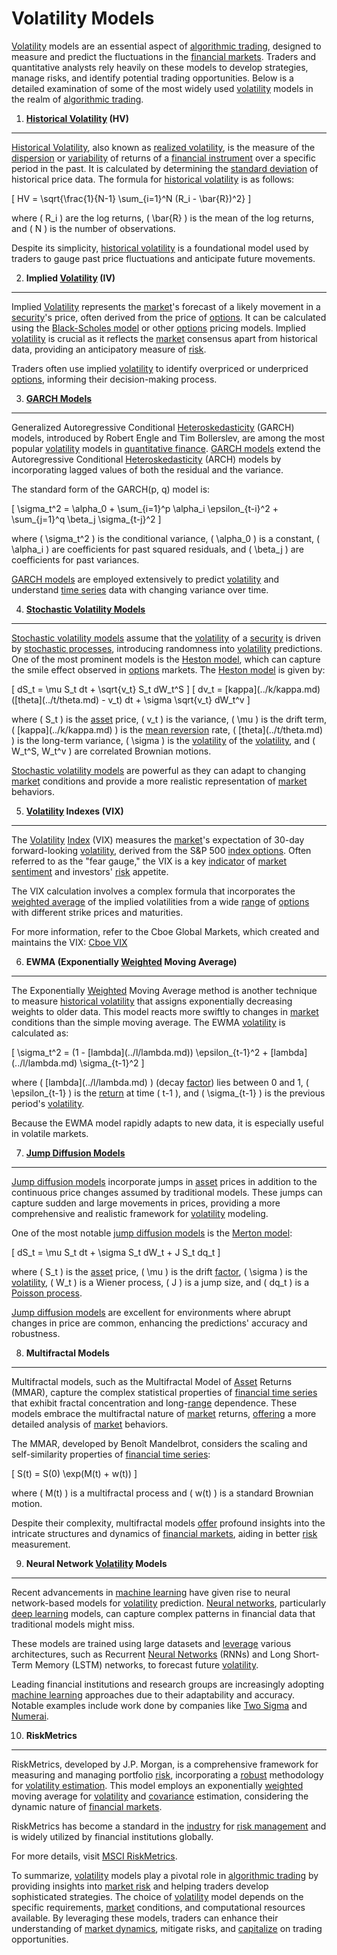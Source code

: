 # Volatility Models

[Volatility](../v/volatility.md) models are an essential aspect of [algorithmic trading](../a/algorithmic_trading.md), designed to measure and predict the fluctuations in the [financial markets](../f/financial_market.md). Traders and quantitative analysts rely heavily on these models to develop strategies, manage risks, and identify potential trading opportunities. Below is a detailed examination of some of the most widely used [volatility](../v/volatility.md) models in the realm of [algorithmic trading](../a/algorithmic_trading.md).

1. **[Historical Volatility](../h/historical_volatility.md) (HV)**
---------------------------------
[Historical Volatility](../h/historical_volatility.md), also known as [realized volatility](../r/realized_volatility.md), is the measure of the [dispersion](../d/dispersion.md) or [variability](../v/variability.md) of returns of a [financial instrument](../f/financial_instrument.md) over a specific period in the past. It is calculated by determining the [standard deviation](../s/standard_deviation.md) of historical price data. The formula for [historical volatility](../h/historical_volatility.md) is as follows:

\[ HV = \sqrt{\frac{1}{N-1} \sum_{i=1}^N (R_i - \bar{R})^2} \]

where \( R_i \) are the log returns, \( \bar{R} \) is the mean of the log returns, and \( N \) is the number of observations.

Despite its simplicity, [historical volatility](../h/historical_volatility.md) is a foundational model used by traders to gauge past price fluctuations and anticipate future movements.

2. **Implied [Volatility](../v/volatility.md) (IV)**
--------------------------------
Implied [Volatility](../v/volatility.md) represents the [market](../m/market.md)'s forecast of a likely movement in a [security](../s/security.md)'s price, often derived from the price of [options](../o/options.md). It can be calculated using the [Black-Scholes model](../b/black-scholes_model.md) or other [options](../o/options.md) pricing models. Implied [volatility](../v/volatility.md) is crucial as it reflects the [market](../m/market.md) consensus apart from historical data, providing an anticipatory measure of [risk](../r/risk.md).

Traders often use implied [volatility](../v/volatility.md) to identify overpriced or underpriced [options](../o/options.md), informing their decision-making process.

3. **[GARCH Models](../g/garch_models.md)**
--------------------
Generalized Autoregressive Conditional [Heteroskedasticity](../h/heteroskedasticity.md) (GARCH) models, introduced by Robert Engle and Tim Bollerslev, are among the most popular [volatility](../v/volatility.md) models in [quantitative finance](../q/quantitative_finance.md). [GARCH models](../g/garch_models.md) extend the Autoregressive Conditional [Heteroskedasticity](../h/heteroskedasticity.md) (ARCH) models by incorporating lagged values of both the residual and the variance.

The standard form of the GARCH(p, q) model is:

\[ \sigma_t^2 = \alpha_0 + \sum_{i=1}^p \alpha_i \epsilon_{t-i}^2 + \sum_{j=1}^q \beta_j \sigma_{t-j}^2 \]

where \( \sigma_t^2 \) is the conditional variance, \( \alpha_0 \) is a constant, \( \alpha_i \) are coefficients for past squared residuals, and \( \beta_j \) are coefficients for past variances.

[GARCH models](../g/garch_models.md) are employed extensively to predict [volatility](../v/volatility.md) and understand [time series](../t/time_series.md) data with changing variance over time.

4. **[Stochastic Volatility Models](../s/stochastic_volatility_models.md)**
-------------------------------------
[Stochastic volatility models](../s/stochastic_volatility_models.md) assume that the [volatility](../v/volatility.md) of a [security](../s/security.md) is driven by [stochastic processes](../s/stochastic_processes.md), introducing randomness into [volatility](../v/volatility.md) predictions. One of the most prominent models is the [Heston model](../h/heston_model.md), which can capture the smile effect observed in [options](../o/options.md) markets. The [Heston model](../h/heston_model.md) is given by:

\[ dS_t = \mu S_t dt + \sqrt{v_t} S_t dW_t^S \]
\[ dv_t = \[kappa](../k/kappa.md) (\[theta](../t/theta.md) - v_t) dt + \sigma \sqrt{v_t} dW_t^v \]

where \( S_t \) is the [asset](../a/asset.md) price, \( v_t \) is the variance, \( \mu \) is the drift term, \( \[kappa](../k/kappa.md) \) is the [mean reversion](../m/mean_reversion.md) rate, \( \[theta](../t/theta.md) \) is the long-term variance, \( \sigma \) is the [volatility](../v/volatility.md) of the [volatility](../v/volatility.md), and \( W_t^S, W_t^v \) are correlated Brownian motions.

[Stochastic volatility models](../s/stochastic_volatility_models.md) are powerful as they can adapt to changing [market](../m/market.md) conditions and provide a more realistic representation of [market](../m/market.md) behaviors.

5. **[Volatility](../v/volatility.md) Indexes (VIX)**
--------------------------------
The [Volatility](../v/volatility.md) [Index](../i/index_instrument.md) (VIX) measures the [market](../m/market.md)'s expectation of 30-day forward-looking [volatility](../v/volatility.md), derived from the S&P 500 [index options](../i/index_options.md). Often referred to as the "fear gauge," the VIX is a key [indicator](../i/indicator.md) of [market sentiment](../m/market_sentiment.md) and investors' [risk](../r/risk.md) appetite.

The VIX calculation involves a complex formula that incorporates the [weighted average](../w/weighted_average.md) of the implied volatilities from a wide [range](../r/range.md) of [options](../o/options.md) with different strike prices and maturities.

For more information, refer to the Cboe Global Markets, which created and maintains the VIX: [Cboe VIX](https://www.cboe.com/tradable_products/vix/)

6. **EWMA (Exponentially [Weighted](../w/weighted.md) Moving Average)**
-----------------------------------------------------
The Exponentially [Weighted](../w/weighted.md) Moving Average method is another technique to measure [historical volatility](../h/historical_volatility.md) that assigns exponentially decreasing weights to older data. This model reacts more swiftly to changes in [market](../m/market.md) conditions than the simple moving average. The EWMA [volatility](../v/volatility.md) is calculated as:

\[ \sigma_t^2 = (1 - \[lambda](../l/lambda.md)) \epsilon_{t-1}^2 + \[lambda](../l/lambda.md) \sigma_{t-1}^2 \]

where \( \[lambda](../l/lambda.md) \) (decay [factor](../f/factor.md)) lies between 0 and 1, \( \epsilon_{t-1} \) is the [return](../r/return.md) at time \( t-1 \), and \( \sigma_{t-1} \) is the previous period's [volatility](../v/volatility.md).

Because the EWMA model rapidly adapts to new data, it is especially useful in volatile markets.

7. **[Jump Diffusion Models](../j/jump_diffusion_models.md)**
-------------------------------
[Jump diffusion models](../j/jump_diffusion_models.md) incorporate jumps in [asset](../a/asset.md) prices in addition to the continuous price changes assumed by traditional models. These jumps can capture sudden and large movements in prices, providing a more comprehensive and realistic framework for [volatility](../v/volatility.md) modeling.

One of the most notable [jump diffusion models](../j/jump_diffusion_models.md) is the [Merton model](../m/merton_model.md):

\[ dS_t = \mu S_t dt + \sigma S_t dW_t + J S_t dq_t \]

where \( S_t \) is the [asset](../a/asset.md) price, \( \mu \) is the drift [factor](../f/factor.md), \( \sigma \) is the [volatility](../v/volatility.md), \( W_t \) is a Wiener process, \( J \) is a jump size, and \( dq_t \) is a [Poisson process](../p/poisson_process_in_trading.md).

[Jump diffusion models](../j/jump_diffusion_models.md) are excellent for environments where abrupt changes in price are common, enhancing the predictions' accuracy and robustness.

8. **Multifractal Models**
----------------------------
Multifractal models, such as the Multifractal Model of [Asset](../a/asset.md) Returns (MMAR), capture the complex statistical properties of [financial time series](../f/financial_time_series.md) that exhibit fractal concentration and long-[range](../r/range.md) dependence. These models embrace the multifractal nature of [market](../m/market.md) returns, [offering](../o/offering.md) a more detailed analysis of [market](../m/market.md) behaviors.

The MMAR, developed by Benoît Mandelbrot, considers the scaling and self-similarity properties of [financial time series](../f/financial_time_series.md):

\[ S(t) = S(0) \exp(M(t) + w(t)) \]

where \( M(t) \) is a multifractal process and \( w(t) \) is a standard Brownian motion.

Despite their complexity, multifractal models [offer](../o/offer.md) profound insights into the intricate structures and dynamics of [financial markets](../f/financial_market.md), aiding in better [risk](../r/risk.md) measurement.

9. **Neural Network [Volatility](../v/volatility.md) Models**
----------------------------------------
Recent advancements in [machine learning](../m/machine_learning.md) have given rise to neural network-based models for [volatility](../v/volatility.md) prediction. [Neural networks](../n/neural_networks_in_trading.md), particularly [deep learning](../d/deep_learning.md) models, can capture complex patterns in financial data that traditional models might miss.

These models are trained using large datasets and [leverage](../l/leverage.md) various architectures, such as Recurrent [Neural Networks](../n/neural_networks_in_trading.md) (RNNs) and Long Short-Term Memory (LSTM) networks, to forecast future [volatility](../v/volatility.md). 

Leading financial institutions and research groups are increasingly adopting [machine learning](../m/machine_learning.md) approaches due to their adaptability and accuracy. Notable examples include work done by companies like [Two Sigma](https://www.twosigma.com) and [Numerai](https://numer.ai).

10. **RiskMetrics**
---------------------
RiskMetrics, developed by J.P. Morgan, is a comprehensive framework for measuring and managing portfolio [risk](../r/risk.md), incorporating a [robust](../r/robust.md) methodology for [volatility estimation](../v/volatility_estimation.md). This model employs an exponentially [weighted](../w/weighted.md) moving average for [volatility](../v/volatility.md) and [covariance](../c/covariance.md) estimation, considering the dynamic nature of [financial markets](../f/financial_market.md).

RiskMetrics has become a standard in the [industry](../i/industry.md) for [risk management](../r/risk_management.md) and is widely utilized by financial institutions globally.

For more details, visit [MSCI RiskMetrics](https://www.msci.com/riskmetrics).

To summarize, [volatility](../v/volatility.md) models play a pivotal role in [algorithmic trading](../a/algorithmic_trading.md) by providing insights into [market risk](../m/market_risk.md) and helping traders develop sophisticated strategies. The choice of [volatility](../v/volatility.md) model depends on the specific requirements, [market](../m/market.md) conditions, and computational resources available. By leveraging these models, traders can enhance their understanding of [market dynamics](../m/market_dynamics.md), mitigate risks, and [capitalize](../c/capitalize.md) on trading opportunities.
